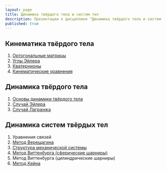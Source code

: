 ```yaml
---
layout: page
title: Динамика твёрдого тела и систем тел
description: Презентации к дисциплине "Динамика твёрдого тела и систем твёрдых тел" для студентов первого курса магистратуры  Института ракетно-космической техники Самарского университета.
published: true
---
```


## Кинематика твёрдого тела

1. [Ортогональные матрицы](https://drive.google.com/file/d/1GebmDLXH8k03-gs0RtdYuZm227BH-yVp/view?usp=sharing)
2. [Углы Эйлера](https://drive.google.com/file/d/1GMjMQrNITNxDVH4rDhHtF1qjgFCtZGJC/view?usp=sharing)
3. [Кватернионы](https://drive.google.com/file/d/12dIpcccDHHpw9wUf68G6tKdLXbHRD3mq/view?usp=sharing)
4. [Кинематические уравнения](https://drive.google.com/file/d/1iZ3SEl1hCQfbtXjmwhFrYrPTRt3-Ml1b/view?usp=sharing)

## Динамика твёрдого тела

1. [Основы динамики твёрдого тела](https://drive.google.com/file/d/16pZtmdxiRk_sa5TFNjRnM4qd4E0OqIHt/view?usp=sharing)
2. [Случай Эйлера](https://www.dropbox.com/s/33kjasbc13vn721/%D0%9F%D1%80%D0%B5%D0%B7%D0%B5%D0%BD%D1%82%D0%B0%D1%86%D0%B8%D1%8F_%D0%A1%D0%BB%D1%83%D1%87%D0%B0%D0%B9_%D0%AD%D0%B9%D0%BB%D0%B5%D1%80%D0%B0.pdf?dl=0)
3. [Случай Лагранжа](https://www.dropbox.com/s/wv1fxnf09jqqyf3/%D0%9F%D1%80%D0%B5%D0%B7%D0%B5%D0%BD%D1%82%D0%B0%D1%86%D0%B8%D1%8F_%D0%A1%D0%BB%D1%83%D1%87%D0%B0%D0%B9_%D0%9B%D0%B0%D0%B3%D1%80%D0%B0%D0%BD%D0%B6%D0%B0.pdf?dl=0)

## Динамика систем твёрдых тел

1. Уравнения связей
1. [Метод Верещагина](https://www.dropbox.com/s/qqw4e9n6khswf4v/%D0%9F%D1%80%D0%B5%D0%B7%D0%B5%D0%BD%D1%82%D0%B0%D1%86%D0%B8%D1%8F_%D0%9C%D0%B5%D1%82%D0%BE%D0%B4_%D0%BE%D1%82%D0%B4%D0%B5%D0%BB%D1%8C%D0%BD%D1%8B%D1%85_%D1%82%D0%B5%D0%BB.pdf?dl=0)
1. [Структура механической системы](https://www.dropbox.com/s/evw4cw0xyjtd2ow/%D0%9F%D1%80%D0%B5%D0%B7%D0%B5%D0%BD%D1%82%D0%B0%D1%86%D0%B8%D1%8F_%D0%9C%D0%B0%D1%82%D1%80%D0%B8%D1%86%D1%8B_%D0%A1%D1%82%D1%80%D1%83%D0%BA%D1%82%D1%83%D1%80%D1%8B.pdf?dl=0)
1. [Метод Виттенбурга (сферические шарниры)](https://github.com/Kidinnu/mbs/blob/master/presentations/%D0%92%D0%B8%D1%82%D1%82%D0%B5%D0%BD%D0%B1%D1%83%D1%80%D0%B3_1_e.pdf)
1. Метод Виттенбурга (цилиндрические шарниры)
1. [Метод Кейна](https://drive.google.com/file/d/1KLO6oR7ZwucYSbli2anlvrElVSGLW60Q/view?usp=sharing)
